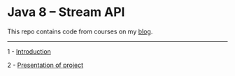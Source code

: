 # Java 8 – Stream API

This repo contains code from courses on my [blog](https://mamialexandre.fr/blog/).
<hr>

1 - [Introduction ](https://mamialexandre.fr/streams-api-definition/)

2 - [Presentation of project](https://mamialexandre.fr/presentation/)
